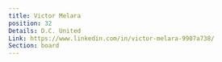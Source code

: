 ```yaml
---
title: Victor Melara
position: 32
Details: D.C. United
Link: https://www.linkedin.com/in/victor-melara-9907a738/
Section: board
---
```


